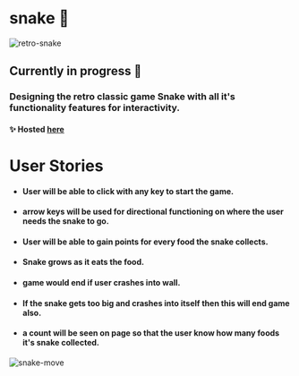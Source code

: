 # snake 🎲

![retro-snake](https://user-images.githubusercontent.com/45575016/162537232-06673fd6-3aed-4e9a-8a2a-c3e44ae6077c.gif)


## Currently in progress 🐍

### Designing the retro classic game Snake with all it's functionality features for interactivity.

#### ✨ Hosted [here](https://pjsalter.github.io/snake)

# User Stories

- #### User will be able to click with any key to start the game.
- #### arrow keys will be used for directional functioning on where the user needs the snake to go.
- #### User will be able to gain points for every food the snake collects.
- #### Snake grows as it eats the food.
- #### game would end if user crashes into wall.
- #### If the snake gets too big and crashes into itself then this will end game also.
- #### a count will be seen on page so that the user know how many foods it's snake collected.

![snake-move](https://user-images.githubusercontent.com/45575016/162537257-c25e8943-8b1e-4d0c-8222-53dd13c2c86d.gif)
